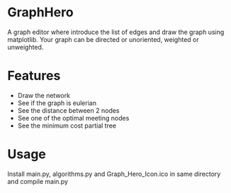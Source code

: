 # GraphHero
A graph editor where introduce the list of edges and draw the graph using matplotlib. Your graph can be directed or unoriented, weighted or unweighted.

# Features
- Draw the network
- See if the graph is eulerian
- See the distance between 2 nodes
- See one of the optimal meeting nodes
- See the minimum cost partial tree

# Usage
Install main.py, algorithms.py and Graph_Hero_Icon.ico in same directory and compile main.py
